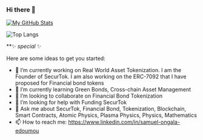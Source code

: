 ### Hi there 👋

[![My GitHub Stats](https://github-readme-stats.vercel.app/api/?username=Edoumou&count_private=true&theme=tokyonight&showicons=true)]()

![Top Langs](https://github-readme-stats.vercel.app/api/top-langs/?username=Edoumou&hide_progress=true)

**✨ _special_ ✨

Here are some ideas to get you started:

- 🔭 I’m currently working on Real World Asset Tokenization. I am the Founder of SecurTok. I am also working on the ERC-7092 that I have proposed for Financial bond tokens
- 🌱 I’m currently learning Green Bonds, Cross-chain Asset Management
- 👯 I’m looking to collaborate on Financial Bond Tokenization
- 🤔 I’m looking for help with Funding SecurTok
- 💬 Ask me about SecurTok, Financial Bond, Tokenization, Blockchain, Smart Contracts, Atomic Physics, Plasma Physics, Physics, Mathematics
- 📫 How to reach me: https://www.linkedin.com/in/samuel-ongala-edoumou
